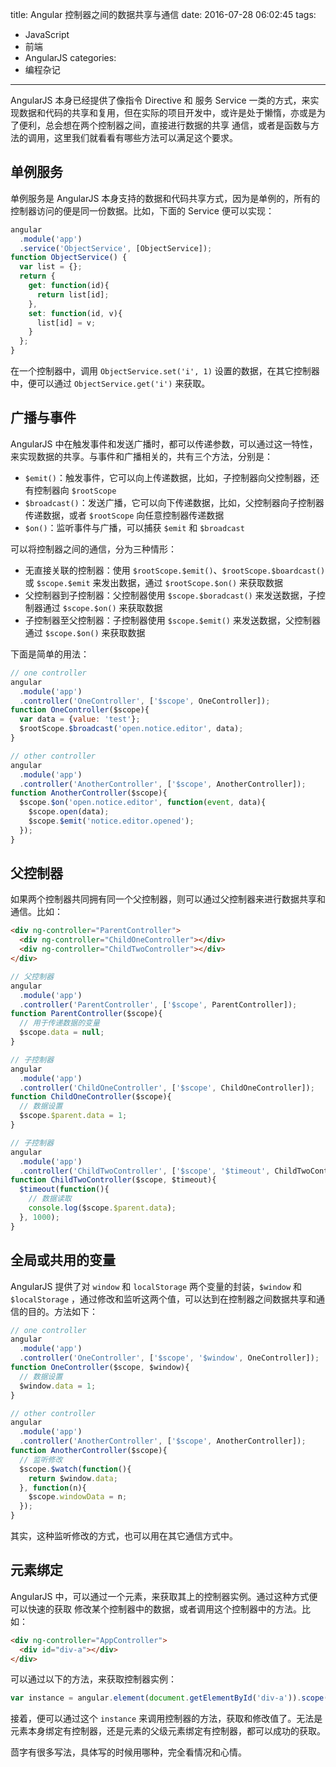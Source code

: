 title: Angular 控制器之间的数据共享与通信
date: 2016-07-28 06:02:45
tags:
  - JavaScript
  - 前端
  - AngularJS
categories:
  - 编程杂记
---

AngularJS 本身已经提供了像指令 Directive 和 服务 Service 一类的方式，来实现数据和代码的共享和复用，但在实际的项目开发中，或许是处于懒惰，亦或是为了便利，总会想在两个控制器之间，直接进行数据的共享
通信，或者是函数与方法的调用，这里我们就看看有哪些方法可以满足这个要求。

## 单例服务

单例服务是 AngularJS 本身支持的数据和代码共享方式，因为是单例的，所有的控制器访问的便是同一份数据。比如，下面的 Service 便可以实现：

```js
angular
  .module('app')
  .service('ObjectService', [ObjectService]);
function ObjectService() {
  var list = {};
  return {
    get: function(id){
      return list[id];
    },
    set: function(id, v){
      list[id] = v;
    }
  };
}
```

在一个控制器中，调用 `ObjectService.set('i', 1)` 设置的数据，在其它控制器中，便可以通过  `ObjectService.get('i')` 来获取。

## 广播与事件

AngularJS 中在触发事件和发送广播时，都可以传递参数，可以通过这一特性，来实现数据的共享。与事件和广播相关的，共有三个方法，分别是：

*  `$emit()`：触发事件，它可以向上传递数据，比如，子控制器向父控制器，还有控制器向 `$rootScope`
*  `$broadcast()`：发送广播，它可以向下传递数据，比如，父控制器向子控制器传递数据，或者 `$rootScope` 向任意控制器传递数据
*  `$on()`：监听事件与广播，可以捕获 `$emit` 和 `$broadcast`

可以将控制器之间的通信，分为三种情形：

* 无直接关联的控制器：使用 `$rootScope.$emit()`、`$rootScope.$boardcast()` 或 `$scope.$emit` 来发出数据，通过 `$rootScope.$on()` 来获取数据
* 父控制器到子控制器：父控制器使用 `$scope.$boradcast()` 来发送数据，子控制器通过 `$scope.$on()` 来获取数据
* 子控制器至父控制器：子控制器使用 `$scope.$emit()` 来发送数据，父控制器通过 `$scope.$on()` 来获取数据

下面是简单的用法：

```js
// one controller
angular
  .module('app')
  .controller('OneController', ['$scope', OneController]);
function OneController($scope){
  var data = {value: 'test'};
  $rootScope.$broadcast('open.notice.editor', data);
}

// other controller
angular
  .module('app')
  .controller('AnotherController', ['$scope', AnotherController]);
function AnotherController($scope){
  $scope.$on('open.notice.editor', function(event, data){
    $scope.open(data);
    $scope.$emit('notice.editor.opened');
  });
}

```

## 父控制器

如果两个控制器共同拥有同一个父控制器，则可以通过父控制器来进行数据共享和通信。比如：

```html
<div ng-controller="ParentController">
  <div ng-controller="ChildOneController"></div>
  <div ng-controller="ChildTwoController"></div>
</div>
```

```js
// 父控制器
angular
  .module('app')
  .controller('ParentController', ['$scope', ParentController]);
function ParentController($scope){
  // 用于传递数据的变量
  $scope.data = null;
}

// 子控制器
angular
  .module('app')
  .controller('ChildOneController', ['$scope', ChildOneController]);
function ChildOneController($scope){
  // 数据设置
  $scope.$parent.data = 1;
}

// 子控制器
angular
  .module('app')
  .controller('ChildTwoController', ['$scope', '$timeout', ChildTwoController]);
function ChildTwoController($scope, $timeout){
  $timeout(function(){
    // 数据读取
    console.log($scope.$parent.data);
  }, 1000);
}

```

## 全局或共用的变量

AngularJS 提供了对 `window` 和 `localStorage` 两个变量的封装，`$window` 和 `$localStorage` ，通过修改和监听这两个值，可以达到在控制器之间数据共享和通信的目的。方法如下：

```js
// one controller
angular
  .module('app')
  .controller('OneController', ['$scope', '$window', OneController]);
function OneController($scope, $window){
  // 数据设置
  $window.data = 1;
}

// other controller
angular
  .module('app')
  .controller('AnotherController', ['$scope', AnotherController]);
function AnotherController($scope){
  // 监听修改
  $scope.$watch(function(){
    return $window.data;
  }, function(n){
    $scope.windowData = n;
  });
}
```

其实，这种监听修改的方式，也可以用在其它通信方式中。

## 元素绑定

AngularJS 中，可以通过一个元素，来获取其上的控制器实例。通过这种方式便可以快速的获取
修改某个控制器中的数据，或者调用这个控制器中的方法。比如：

```html
<div ng-controller="AppController">
  <div id="div-a"></div>
</div>
```

可以通过以下的方法，来获取控制器实例：

```js
var instance = angular.element(document.getElementById('div-a')).scope();
```

接着，便可以通过这个 `instance` 来调用控制器的方法，获取和修改值了。无法是元素本身绑定有控制器，还是元素的父级元素绑定有控制器，都可以成功的获取。

茴字有很多写法，具体写的时候用哪种，完全看情况和心情。
